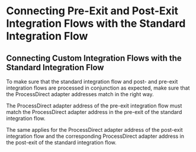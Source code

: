 <!-- loiof6280a37a3674bdaa0cba9b0d7b80186 -->

# Connecting Pre-Exit and Post-Exit Integration Flows with the Standard Integration Flow



<a name="loiof6280a37a3674bdaa0cba9b0d7b80186__section_kg2_hql_mgb"/>

## Connecting Custom Integration Flows with the Standard Integration Flow

To make sure that the standard integration flow and post- and pre-exit integration flows are processed in conjunction as expected, make sure that the ProcessDirect adapter addresses match in the right way.

The ProcessDirect adapter address of the pre-exit integration flow must match the ProcessDirect adapter address in the pre-exit of the standard integration flow.

The same applies for the ProcessDirect adapter address of the post-exit integration flow and the corresponding ProcessDirect adapter address in the post-exit of the standard integration flow.

